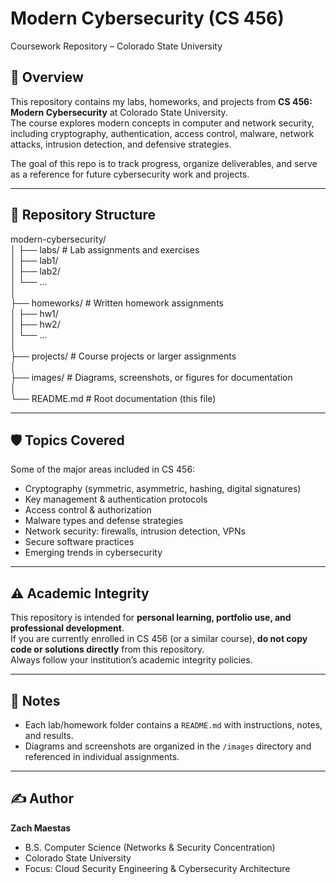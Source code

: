 # Modern Cybersecurity (CS 456)  
Coursework Repository – Colorado State University  

## 📌 Overview
This repository contains my labs, homeworks, and projects from **CS 456: Modern Cybersecurity** at Colorado State University.  
The course explores modern concepts in computer and network security, including cryptography, authentication, access control, malware, network attacks, intrusion detection, and defensive strategies.  

The goal of this repo is to track progress, organize deliverables, and serve as a reference for future cybersecurity work and projects.  

---

## 📂 Repository Structure  
modern-cybersecurity/  
│
├── labs/ # Lab assignments and exercises  
│ ├── lab1/  
│ ├── lab2/  
│ └── ...  
│  
├── homeworks/ # Written homework assignments  
│ ├── hw1/  
│ ├── hw2/  
│ └── ...  
│  
├── projects/ # Course projects or larger assignments  
│  
├── images/ # Diagrams, screenshots, or figures for documentation  
│  
└── README.md # Root documentation (this file)  

---

## 🛡️ Topics Covered
Some of the major areas included in CS 456:
- Cryptography (symmetric, asymmetric, hashing, digital signatures)
- Key management & authentication protocols
- Access control & authorization
- Malware types and defense strategies
- Network security: firewalls, intrusion detection, VPNs
- Secure software practices
- Emerging trends in cybersecurity

---

## ⚠️ Academic Integrity
This repository is intended for **personal learning, portfolio use, and professional development**.  
If you are currently enrolled in CS 456 (or a similar course), **do not copy code or solutions directly** from this repository.  
Always follow your institution’s academic integrity policies.  

---

## 📖 Notes
- Each lab/homework folder contains a `README.md` with instructions, notes, and results.  
- Diagrams and screenshots are organized in the `/images` directory and referenced in individual assignments.  

---

## ✍️ Author
**Zach Maestas**  
- B.S. Computer Science (Networks & Security Concentration)  
- Colorado State University  
- Focus: Cloud Security Engineering & Cybersecurity Architecture  

